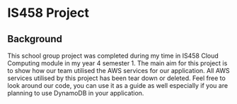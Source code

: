 # IS458 Project

## Background
This school group project was completed during my time in IS458 Cloud Computing module in my year 4 semester 1. The main aim for this project is to show how our team utilised the AWS services for our application. All AWS services utilised by this project has been tear down or deleted. Feel free to look around our code, you can use it as a guide as well especially if you are planning to use DynamoDB in your application.